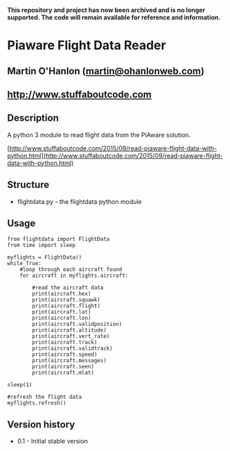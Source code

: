 **This repository and project has now been archived and is no longer supported. The code will remain available for reference and information.**

# Piaware Flight Data Reader
## Martin O'Hanlon (martin@ohanlonweb.com)
## http://www.stuffaboutcode.com

## Description
A python 3 module to read flight data from the PiAware solution. 

[http://www.stuffaboutcode.com/2015/09/read-piaware-flight-data-with-python.html](http://www.stuffaboutcode.com/2015/09/read-piaware-flight-data-with-python.html)

## Structure
* flightdata.py - the flightdata python module

## Usage

	from flightdata import FlightData
	from time import sleep
	
	myflights = FlightData()
	while True:
		#loop through each aircraft found
		for aircraft in myflights.aircraft:
	
			#read the aircraft data
			print(aircraft.hex)
			print(aircraft.squawk)
			print(aircraft.flight)
			print(aircraft.lat)
			print(aircraft.lon)
			print(aircraft.validposition)
			print(aircraft.altitude)
			print(aircraft.vert_rate)
			print(aircraft.track)
			print(aircraft.validtrack)
			print(aircraft.speed)
			print(aircraft.messages)
			print(aircraft.seen)
			print(aircraft.mlat)
	
	sleep(1)
	
	#refresh the flight data
	myflights.refresh()

## Version history
* 0.1 - Initial stable version
